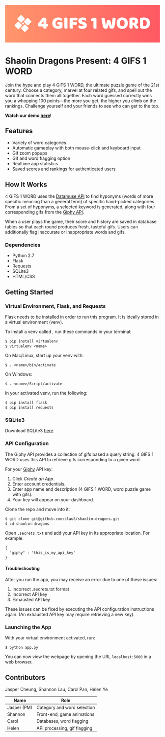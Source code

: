 ![4 GIFS 1 WORD](static/img/banner.png)
# Shaolin Dragons Present: **4 GIFS 1 WORD**
Join the hype and play 4 GIFS 1 WORD, the ultimate puzzle game of the 21st century. Choose a category, marvel at four related gifs, and spell out the word that connects them all together. Each word guessed correctly wins you a whopping 100 points—the more you get, the higher you climb on the rankings. Challenge yourself and your friends to see who can get to the top.

**Watch our demo [here](https://youtu.be/aSXudnaZqlw)!**

## Features
* Variety of word categories
* Automatic gameplay with both mouse-click and keyboard input
* Gif zoom popups
* Gif and word flagging option
* Realtime app statistics
* Saved scores and rankings for authenticated users

## How It Works
4 GIFS 1 WORD uses the [Datamuse API](https://www.datamuse.com/api/) to find hyponyms (words of more specific meaning than a general term) of specific hand-picked categories. From a set of hyponyms, a selected keyword is generated, along with four corresponding gifs from the [Giphy API](https://developers.giphy.com).

When a user plays the game, their score and history are saved in database tables so that each round produces fresh, tasteful gifs. Users can additionally flag inaccurate or inappropriate words and gifs.

### Dependencies
* Python 2.7
* Flask
* Requests
* SQLite3
* HTML/CSS

## Getting Started
### Virtual Environment, Flask, and Requests
Flask needs to be installed in order to run this program. It is ideally stored in a virtual environment (venv).

To install a venv called <name>, run these commands in your terminal:
```
$ pip install virtualenv
$ virtualenv <name>
```
On Mac/Linux, start up your venv with:
```
$ . <name>/bin/activate
```
On Windows:
```
$ . <name>/Script/activate
```
In your activated venv, run the following:
```
$ pip install flask
$ pip install requests
```

### SQLite3
Download SQLite3 [here](https://www.sqlite.org/download.html).

### API Configuration
The Giphy API provides a collection of gifs based a query string. 4 GIFS 1 WORD uses this API to retrieve gifs corresponding to a given word.

For your [Giphy](https://developers.giphy.com) API key:
1. Click *Create an App*.
2. Enter account credentials.
3. Enter app name and description (4 GIFS 1 WORD, word puzzle game with gifs).
4. Your key will appear on your dashboard.

Clone the repo and move into it:
```
$ git clone git@github.com:slau8/shaolin-dragons.git
$ cd shaolin-dragons
```
Open ``` .secrets.txt ``` and add your API key in its appropriate location. For example:
```
{
  "giphy" : "this_is_my_api_key"
}
```

#### Troubleshooting
After you run the app, you may receive an error due to one of these issues:
1. Incorrect .secrets.txt format
2. Incorrect API key
3. Exhausted API key

These issues can be fixed by executing the API configuration instructions again. (An exhausted API key may require retrieving a new key).

### Launching the App
With your virtual environment activated, run:
```
$ python app.py
```
You can now view the webpage by opening the URL `localhost:5000` in a web browser.

## Contributors
Jasper Cheung, Shannon Lau, Carol Pan, Helen Ye

| Name        | Role                         |
| ------------|------------------------------|
| Jasper (PM) | Category and word selection  |
| Shannon     | Front-end, game animations   |
| Carol       | Databases, word flagging     |
| Helen       | API processing, gif flagging |
